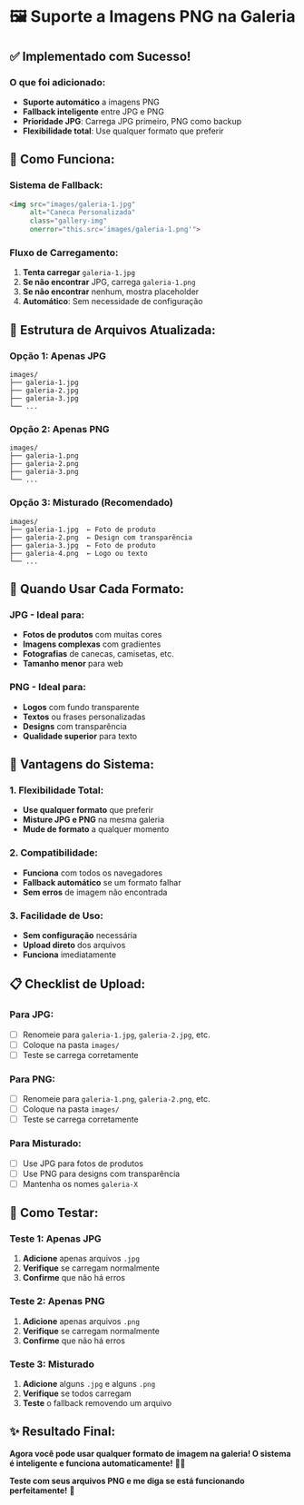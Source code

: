 # 🖼️ Suporte a Imagens PNG na Galeria

## ✅ **Implementado com Sucesso!**

### **O que foi adicionado:**
- **Suporte automático** a imagens PNG
- **Fallback inteligente** entre JPG e PNG
- **Prioridade JPG**: Carrega JPG primeiro, PNG como backup
- **Flexibilidade total**: Use qualquer formato que preferir

## 🔧 **Como Funciona:**

### **Sistema de Fallback:**
```html
<img src="images/galeria-1.jpg" 
     alt="Caneca Personalizada" 
     class="gallery-img" 
     onerror="this.src='images/galeria-1.png'">
```

### **Fluxo de Carregamento:**
1. **Tenta carregar** `galeria-1.jpg`
2. **Se não encontrar** JPG, carrega `galeria-1.png`
3. **Se não encontrar** nenhum, mostra placeholder
4. **Automático**: Sem necessidade de configuração

## 📁 **Estrutura de Arquivos Atualizada:**

### **Opção 1: Apenas JPG**
```
images/
├── galeria-1.jpg
├── galeria-2.jpg
├── galeria-3.jpg
└── ...
```

### **Opção 2: Apenas PNG**
```
images/
├── galeria-1.png
├── galeria-2.png
├── galeria-3.png
└── ...
```

### **Opção 3: Misturado (Recomendado)**
```
images/
├── galeria-1.jpg  ← Foto de produto
├── galeria-2.png  ← Design com transparência
├── galeria-3.jpg  ← Foto de produto
├── galeria-4.png  ← Logo ou texto
└── ...
```

## 🎨 **Quando Usar Cada Formato:**

### **JPG - Ideal para:**
- **Fotos de produtos** com muitas cores
- **Imagens complexas** com gradientes
- **Fotografias** de canecas, camisetas, etc.
- **Tamanho menor** para web

### **PNG - Ideal para:**
- **Logos** com fundo transparente
- **Textos** ou frases personalizadas
- **Designs** com transparência
- **Qualidade superior** para texto

## 🚀 **Vantagens do Sistema:**

### **1. Flexibilidade Total:**
- **Use qualquer formato** que preferir
- **Misture JPG e PNG** na mesma galeria
- **Mude de formato** a qualquer momento

### **2. Compatibilidade:**
- **Funciona** com todos os navegadores
- **Fallback automático** se um formato falhar
- **Sem erros** de imagem não encontrada

### **3. Facilidade de Uso:**
- **Sem configuração** necessária
- **Upload direto** dos arquivos
- **Funciona** imediatamente

## 📋 **Checklist de Upload:**

### **Para JPG:**
- [ ] Renomeie para `galeria-1.jpg`, `galeria-2.jpg`, etc.
- [ ] Coloque na pasta `images/`
- [ ] Teste se carrega corretamente

### **Para PNG:**
- [ ] Renomeie para `galeria-1.png`, `galeria-2.png`, etc.
- [ ] Coloque na pasta `images/`
- [ ] Teste se carrega corretamente

### **Para Misturado:**
- [ ] Use JPG para fotos de produtos
- [ ] Use PNG para designs com transparência
- [ ] Mantenha os nomes `galeria-X`

## 🧪 **Como Testar:**

### **Teste 1: Apenas JPG**
1. **Adicione** apenas arquivos `.jpg`
2. **Verifique** se carregam normalmente
3. **Confirme** que não há erros

### **Teste 2: Apenas PNG**
1. **Adicione** apenas arquivos `.png`
2. **Verifique** se carregam normalmente
3. **Confirme** que não há erros

### **Teste 3: Misturado**
1. **Adicione** alguns `.jpg` e alguns `.png`
2. **Verifique** se todos carregam
3. **Teste** o fallback removendo um arquivo

## ✨ **Resultado Final:**

**Agora você pode usar qualquer formato de imagem na galeria! O sistema é inteligente e funciona automaticamente!** 🎨📸

**Teste com seus arquivos PNG e me diga se está funcionando perfeitamente!** 🚀
